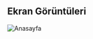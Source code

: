 ## Ekran Görüntüleri

![Anasayfa](https://cdn.discordapp.com/attachments/1117807502063587388/1117807521718087680/image.png)
